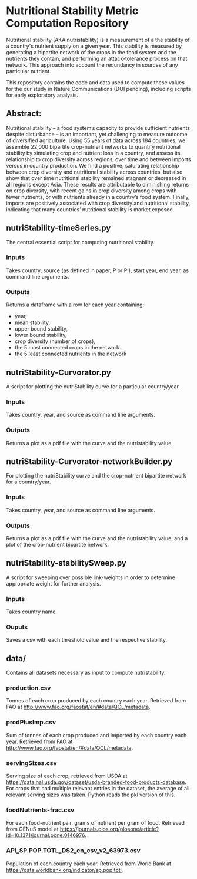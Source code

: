 # Nutritional Stability Metric Computation Repository

Nutritional stability (AKA nutristability) is a measurement of a the stability of a country's nutrient supply on a given year. This stability is measured by generating a bipartite network of the crops in the food system and the nutrients they contain, and performing an attack-tolerance process on that network. This approach into account the redundancy in sources of any particular nutrient.

This repository contains the code and data used to compute these values for the our study in Nature Communications (DOI pending), including scripts for early exploratory analysis.

## Abstract:

Nutritional stability – a food system’s capacity to provide sufficient nutrients despite disturbance – is an important, yet challenging to measure outcome of diversified agriculture. Using 55 years of data across 184 countries, we assemble 22,000 bipartite crop-nutrient networks to quantify nutritional stability by simulating crop and nutrient loss in a country, and assess its relationship to crop diversity across regions, over time and between imports versus in country production. We find a positive, saturating relationship between crop diversity and nutritional stability across countries, but also show that over time nutritional stability remained stagnant or decreased in all regions except Asia. These results are attributable to diminishing returns on crop diversity, with recent gains in crop diversity among crops with fewer nutrients, or with nutrients already in a country’s food system. Finally, imports are positively associated with crop diversity and nutritional stability, indicating that many countries’ nutritional stability is market exposed.

## nutriStability-timeSeries.py

The central essential script for computing nutritional stability. 

### Inputs
Takes country, source (as defined in paper, P or PI), start year, end year, as command line arguments.

### Outputs
Returns a dataframe with a row for each year containing:
- year, 
- mean stability, 
- upper bound stability,
- lower bound stability,
- crop diversity (number of crops),
- the 5 most connected crops in the network
- the 5 least connected nutrients in the network



## nutriStability-Curvorator.py

A script for plotting the nutriStability curve for a particular country/year.

### Inputs
Takes country, year, and source as command line arguments.

### Outputs
Returns a plot as a pdf file with the curve and the nutristability value.


## nutriStability-Curvorator-networkBuilder.py 

For plotting the nutriStability curve and the crop-nutrient bipartite network for a country/year.

### Inputs
Takes country, year, and source as command line arguments.

### Outputs
Returns a plot as a pdf file with the curve and the nutristability value, and a plot of the crop-nutrient bipartite network.



## nutriStability-stabilitySweep.py

A script for sweeping over possible link-weights in order to determine appropriate weight for further analysis.

### Inputs

Takes country name.

### Ouputs

Saves a csv with each threshold value and the respective stability.

## data/

Contains all datasets necessary as input to compute nutristability.

### production.csv

Tonnes of each crop produced by each country each year. Retrieved from FAO at http://www.fao.org/faostat/en/#data/QCL/metadata.

### prodPlusImp.csv

Sum of tonnes of each crop produced and imported by each country each year. Retrieved from FAO at http://www.fao.org/faostat/en/#data/QCL/metadata.

### servingSizes.csv

Serving size of each crop, retrieved from USDA at https://data.nal.usda.gov/dataset/usda-branded-food-products-database. For crops that had multiple relevant entries in the dataset, the average of all relevant serving sizes was taken. Python reads the pkl version of this.

### foodNutrients-frac.csv

For each food-nutrient pair, grams of nutrient per gram of food. Retrieved from GENuS model at https://journals.plos.org/plosone/article?id=10.1371/journal.pone.0146976.

### API_SP.POP.TOTL_DS2_en_csv_v2_63973.csv

Population of each country each year. Retrieved from World Bank at https://data.worldbank.org/indicator/sp.pop.totl.


